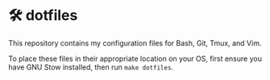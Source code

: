 # 🛠  dotfiles

This repository contains my configuration files for Bash, Git, Tmux, and Vim.

To place these files in their appropriate location on your OS, first ensure 
you have GNU Stow installed, then run `make dotfiles`.
